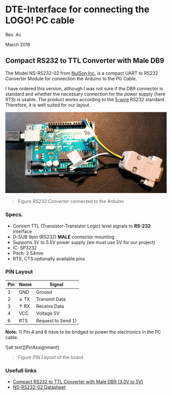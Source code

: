 # DTE-Interface for connecting the LOGO! PC cable

Rev. Ac

March 2018

## Compact RS232 to TTL Converter with Male DB9

The Model NS-RS232-02 from [NulSon Inc.](http://www.nulsom.com/) is a compact UART to RS232 Converter Module for connection the Arduino to the PG Cable. 

I have ordered this version, although I was not sure if the DB9 connector is standard and whether the necessary connection for the power supply (here RTS) is usable. The product works according to the [5-wire](https://en.wikipedia.org/wiki/RS-232#3-wire_and_5-wire_RS-232) RS232 standard. Therefore, it is well suited for our layout. 

![alt text][RS232converter]
>Figure _RS232 Converter_ connected to the Arduino

### Specs.
- Convert TTL (Transistor-Transistor Logic) level signals to __RS-232__ interface
- D-SUB 9pin (RS232) __MALE__ connector mounting
- Supports 3V to 5.5V power supply (we must use 5V for our project)
- IC: SP3232
- Pitch: 2.54mm 
- RTS, CTS optionally available pins

### PIN Layout

Pin | Name | Signal
--- | --- | ---
1 | GND | Ground
2 | &darr; TX | Transmit Data
3 | &uarr; RX | Receive Data
4 | VCC | Voltage 5V
6 | RTS | Request to Send 1)

__Note:__ 1) Pin 4 and 6 have to be bridged to power the electronics in the PC cable. 

![alt text][PinAssignment]
>Figure _PIN Layout_ of the board

### Usefull links
- [Compact RS232 to TTL Converter with Male DB9 (3.3V to 5V)](http://www.google.com/search?q=compact+rs232+ttl+converter+3.3v+to+5v+male "Google search")
- [NS-RS232-02 Datasheet](http://www.nulsom.com/datasheet/NS-RS232_en.pdf)

[RS232converter]: https://github.com/brickpool/logo/blob/master/extras/images/RS232_to_TTL_converter.jpg "RS232 to TTL Converter"

[RS232converter]: https://github.com/brickpool/logo/blob/master/extras/images/Pin_Assignment.jpg "Pin Assignment"

